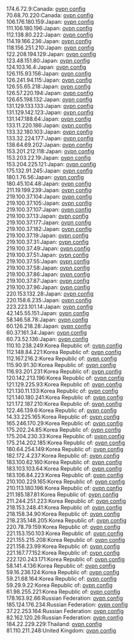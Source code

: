 174.6.72.9:Canada: [ovpn config](vpn/174_6_72_9.ovpn)  
70.68.70.220:Canada: [ovpn config](vpn/70_68_70_220.ovpn)  
106.176.180.159:Japan: [ovpn config](vpn/106_176_180_159.ovpn)  
111.106.180.196:Japan: [ovpn config](vpn/111_106_180_196.ovpn)  
112.138.80.222:Japan: [ovpn config](vpn/112_138_80_222.ovpn)  
114.19.166.236:Japan: [ovpn config](vpn/114_19_166_236.ovpn)  
118.156.251.210:Japan: [ovpn config](vpn/118_156_251_210.ovpn)  
122.208.194.129:Japan: [ovpn config](vpn/122_208_194_129.ovpn)  
123.48.151.80:Japan: [ovpn config](vpn/123_48_151_80.ovpn)  
124.103.16.4:Japan: [ovpn config](vpn/124_103_16_4.ovpn)  
126.115.93.156:Japan: [ovpn config](vpn/126_115_93_156.ovpn)  
126.241.94.115:Japan: [ovpn config](vpn/126_241_94_115.ovpn)  
126.55.65.218:Japan: [ovpn config](vpn/126_55_65_218.ovpn)  
126.57.220.194:Japan: [ovpn config](vpn/126_57_220_194.ovpn)  
126.65.198.132:Japan: [ovpn config](vpn/126_65_198_132.ovpn)  
131.129.133.133:Japan: [ovpn config](vpn/131_129_133_133.ovpn)  
131.129.142.123:Japan: [ovpn config](vpn/131_129_142_123.ovpn)  
131.147.188.64:Japan: [ovpn config](vpn/131_147_188_64.ovpn)  
133.11.220.186:Japan: [ovpn config](vpn/133_11_220_186.ovpn)  
133.32.180.103:Japan: [ovpn config](vpn/133_32_180_103.ovpn)  
133.32.224.177:Japan: [ovpn config](vpn/133_32_224_177.ovpn)  
138.64.69.202:Japan: [ovpn config](vpn/138_64_69_202.ovpn)  
153.201.212.118:Japan: [ovpn config](vpn/153_201_212_118.ovpn)  
153.203.22.19:Japan: [ovpn config](vpn/153_203_22_19.ovpn)  
153.204.225.121:Japan: [ovpn config](vpn/153_204_225_121.ovpn)  
175.132.91.245:Japan: [ovpn config](vpn/175_132_91_245.ovpn)  
180.1.76.56:Japan: [ovpn config](vpn/180_1_76_56.ovpn)  
180.45.104.48:Japan: [ovpn config](vpn/180_45_104_48.ovpn)  
211.19.199.239:Japan: [ovpn config](vpn/211_19_199_239.ovpn)  
219.100.37.104:Japan: [ovpn config](vpn/219_100_37_104.ovpn)  
219.100.37.105:Japan: [ovpn config](vpn/219_100_37_105.ovpn)  
219.100.37.107:Japan: [ovpn config](vpn/219_100_37_107.ovpn)  
219.100.37.13:Japan: [ovpn config](vpn/219_100_37_13.ovpn)  
219.100.37.177:Japan: [ovpn config](vpn/219_100_37_177.ovpn)  
219.100.37.182:Japan: [ovpn config](vpn/219_100_37_182.ovpn)  
219.100.37.19:Japan: [ovpn config](vpn/219_100_37_19.ovpn)  
219.100.37.31:Japan: [ovpn config](vpn/219_100_37_31.ovpn)  
219.100.37.49:Japan: [ovpn config](vpn/219_100_37_49.ovpn)  
219.100.37.51:Japan: [ovpn config](vpn/219_100_37_51.ovpn)  
219.100.37.55:Japan: [ovpn config](vpn/219_100_37_55.ovpn)  
219.100.37.58:Japan: [ovpn config](vpn/219_100_37_58.ovpn)  
219.100.37.86:Japan: [ovpn config](vpn/219_100_37_86.ovpn)  
219.100.37.87:Japan: [ovpn config](vpn/219_100_37_87.ovpn)  
219.100.37.96:Japan: [ovpn config](vpn/219_100_37_96.ovpn)  
220.153.132.28:Japan: [ovpn config](vpn/220_153_132_28.ovpn)  
220.158.6.235:Japan: [ovpn config](vpn/220_158_6_235.ovpn)  
223.223.101.14:Japan: [ovpn config](vpn/223_223_101_14.ovpn)  
42.145.55.151:Japan: [ovpn config](vpn/42_145_55_151.ovpn)  
58.146.58.78:Japan: [ovpn config](vpn/58_146_58_78.ovpn)  
60.126.218.28:Japan: [ovpn config](vpn/60_126_218_28.ovpn)  
60.37.161.34:Japan: [ovpn config](vpn/60_37_161_34.ovpn)  
60.73.52.136:Japan: [ovpn config](vpn/60_73_52_136.ovpn)  
110.10.238.249:Korea Republic of: [ovpn config](vpn/110_10_238_249.ovpn)  
112.148.84.221:Korea Republic of: [ovpn config](vpn/112_148_84_221.ovpn)  
112.167.216.2:Korea Republic of: [ovpn config](vpn/112_167_216_2.ovpn)  
115.90.91.30:Korea Republic of: [ovpn config](vpn/115_90_91_30.ovpn)  
116.93.201.231:Korea Republic of: [ovpn config](vpn/116_93_201_231.ovpn)  
120.142.213.196:Korea Republic of: [ovpn config](vpn/120_142_213_196.ovpn)  
121.129.225.93:Korea Republic of: [ovpn config](vpn/121_129_225_93.ovpn)  
121.130.11.133:Korea Republic of: [ovpn config](vpn/121_130_11_133.ovpn)  
121.140.180.241:Korea Republic of: [ovpn config](vpn/121_140_180_241.ovpn)  
121.172.187.210:Korea Republic of: [ovpn config](vpn/121_172_187_210.ovpn)  
122.46.139.6:Korea Republic of: [ovpn config](vpn/122_46_139_6.ovpn)  
14.33.225.165:Korea Republic of: [ovpn config](vpn/14_33_225_165.ovpn)  
165.246.170.29:Korea Republic of: [ovpn config](vpn/165_246_170_29.ovpn)  
175.202.24.85:Korea Republic of: [ovpn config](vpn/175_202_24_85.ovpn)  
175.204.230.33:Korea Republic of: [ovpn config](vpn/175_204_230_33.ovpn)  
175.214.202.185:Korea Republic of: [ovpn config](vpn/175_214_202_185.ovpn)  
180.64.254.149:Korea Republic of: [ovpn config](vpn/180_64_254_149.ovpn)  
182.172.4.237:Korea Republic of: [ovpn config](vpn/182_172_4_237.ovpn)  
183.100.62.160:Korea Republic of: [ovpn config](vpn/183_100_62_160.ovpn)  
183.103.103.64:Korea Republic of: [ovpn config](vpn/183_103_103_64.ovpn)  
183.106.84.223:Korea Republic of: [ovpn config](vpn/183_106_84_223.ovpn)  
210.100.229.165:Korea Republic of: [ovpn config](vpn/210_100_229_165.ovpn)  
210.113.180.196:Korea Republic of: [ovpn config](vpn/210_113_180_196.ovpn)  
211.185.187.81:Korea Republic of: [ovpn config](vpn/211_185_187_81.ovpn)  
211.244.251.223:Korea Republic of: [ovpn config](vpn/211_244_251_223.ovpn)  
218.153.248.41:Korea Republic of: [ovpn config](vpn/218_153_248_41.ovpn)  
218.158.34.90:Korea Republic of: [ovpn config](vpn/218_158_34_90.ovpn)  
218.235.148.205:Korea Republic of: [ovpn config](vpn/218_235_148_205.ovpn)  
220.78.79.159:Korea Republic of: [ovpn config](vpn/220_78_79_159.ovpn)  
221.153.150.103:Korea Republic of: [ovpn config](vpn/221_153_150_103.ovpn)  
221.155.215.208:Korea Republic of: [ovpn config](vpn/221_155_215_208.ovpn)  
221.158.23.99:Korea Republic of: [ovpn config](vpn/221_158_23_99.ovpn)  
221.167.77.152:Korea Republic of: [ovpn config](vpn/221_167_77_152.ovpn)  
222.120.243.171:Korea Republic of: [ovpn config](vpn/222_120_243_171.ovpn)  
58.141.4.136:Korea Republic of: [ovpn config](vpn/58_141_4_136.ovpn)  
59.16.236.124:Korea Republic of: [ovpn config](vpn/59_16_236_124.ovpn)  
59.21.68.164:Korea Republic of: [ovpn config](vpn/59_21_68_164.ovpn)  
59.29.9.22:Korea Republic of: [ovpn config](vpn/59_29_9_22.ovpn)  
61.98.255.221:Korea Republic of: [ovpn config](vpn/61_98_255_221.ovpn)  
178.163.92.66:Russian Federation: [ovpn config](vpn/178_163_92_66.ovpn)  
185.124.176.234:Russian Federation: [ovpn config](vpn/185_124_176_234.ovpn)  
37.22.253.164:Russian Federation: [ovpn config](vpn/37_22_253_164.ovpn)  
82.162.120.26:Russian Federation: [ovpn config](vpn/82_162_120_26.ovpn)  
184.22.229.229:Thailand: [ovpn config](vpn/184_22_229_229.ovpn)  
81.110.211.248:United Kingdom: [ovpn config](vpn/81_110_211_248.ovpn)  
